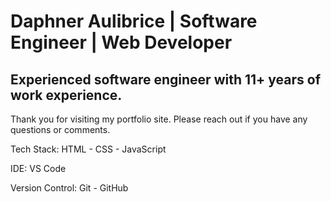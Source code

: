 # Daphner Aulibrice | Software Engineer | Web Developer

## Experienced software engineer with 11+ years of work experience. 

Thank you for visiting my portfolio site. Please reach out if you have any questions or comments.

Tech Stack: HTML - CSS - JavaScript

IDE: VS Code

Version Control: Git - GitHub
